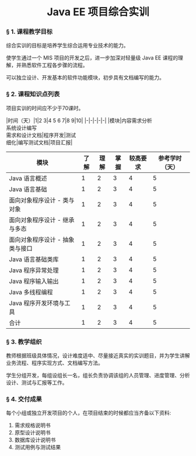 # <center>Java EE 项目综合实训</center>

### &sect; 1. 课程教学目标

综合实训的目标是培养学生综合运用专业技术的能力。

使学生通过一个 MIS 项目的开发之后，进一步加深对轻量级 Java EE 课程的理解，并熟悉软件工程各步骤的流程。

可以独立设计、开发基本的软件功能模块，初步具有文档编写的能力。

### &sect; 2. 课程知识点列表

项目实训的时间应不少于70课时。

|时间（天）|1|2 3|4 5 6 7|8 9|10|
|-|-|-|-|-|
|模块|内容需求分析<br>系统设计编写<br>需求和设计文档|程序开发|测试<br>细化|编写测试文档|项目汇报|

|模块|了解|理解|掌握|较高要求|参考学时（天）|
|-|-|-|-|-|-|
|Java 语言概述|1|2|3|4|5|
|Java 语言基础|1|2|3|4|5|
|面向对象程序设计 - 类与对象|1|2|3|4|5|
|面向对象程序设计 - 继承与多态|1|2|3|4|5|
|面向对象程序设计 - 抽象类与接口|1|2|3|4|5|
|Java 语言基础类库|1|2|3|4|5|
|Java 程序异常处理|1|2|3|4|5|
|Java 程序输入输出|1|2|3|4|5|
|Java 多线程编程|1|2|3|4|5|
|Java 程序开发环境与工具|1|2|3|4|5|
|合计|1|2|3|4|5|

### &sect; 3. 教学组织
教师根据班级具体情况，设计难度适中、尽量接近真实的实训题目，并为学生讲解业务流程、程序实现方式、文档编写方法。

学生分组开发，每组设组长一名，组长负责协调该组的人员管理、进度管理、分析设计、测试与汇报等工作。
      
### &sect; 4. 交付成果
每个小组或独立开发项目的个人，在项目结束的时候都应当齐备以下资料:
1. 需求规格说明书
2. 原型设计说明书
3. 数据库设计说明书
4. 测试用例与测试结果



